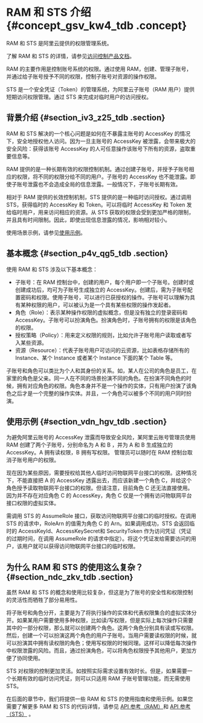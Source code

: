 # RAM 和 STS 介绍 {#concept_gsv_kw4_tdb .concept}

RAM 和 STS 是阿里云提供的权限管理系统。

了解 RAM 和 STS 的详情，请参见[访问控制产品文档](https://www.alibabacloud.com/help/product/28625.htm)。

RAM 的主要作用是控制账号系统的权限。通过使用 RAM，创建、管理子账号，并通过给子账号授予不同的权限，控制子账号对资源的操作权限。

STS 是一个安全凭证（Token）的管理系统，为阿里云子账号（RAM 用户）提供短期访问权限管理。通过 STS 来完成对临时用户的访问授权。

## 背景介绍 {#section_iv3_z25_tdb .section}

RAM 和 STS 解决的一个核心问题是如何在不暴露主账号的 AccessKey 的情况下，安全地授权他人访问。因为一旦主账号的 AccessKey 被泄露，会带来极大的安全风险：获得该账号 AccessKey 的人可任意操作该账号下所有的资源，盗取重要信息等。

RAM 提供的是一种长期有效的权限控制机制。通过创建子账号，并授予子账号相应的权限，将不同的权限分给不同的用户。子账号的 AccessKey 也不能泄露。即使子账号泄露也不会造成全局的信息泄露。一般情况下，子账号长期有效。

相对于 RAM 提供的长效控制机制，STS 提供的是一种临时访问授权。通过调用 STS，获得临时的 AccessKey 和 Token。可以将临时 AccessKey 和 Token 发给临时用户，用来访问相应的资源。从 STS 获取的权限会受到更加严格的限制，并且具有时间限制。因此，即使出现信息泄露的情况，影响相对较小。

使用场景示例，请参见[使用示例](#section_vdn_hgv_tdb)。

## 基本概念 {#section_p4v_qg5_tdb .section}

使用 RAM 和 STS 涉及以下基本概念：

-   子账号：在 RAM 控制台中，创建的用户，每个用户即一个子账号。创建时或创建成功后，均可为子账号生成独立的 AccessKey。创建后，需为子账号配置密码和权限。使用子账号，可以进行已获授权的操作。子账号可以理解为具有某种权限的用户，可以被认为是一个具有某些权限的操作发起者。
-   角色（Role）：表示某种操作权限的虚拟概念，但是没有独立的登录密码和 AccessKey。子账号可以扮演角色。扮演角色时，子账号拥有的权限是该角色的权限。
-   授权策略（Policy）：用来定义权限的规则，比如允许子账号用户读取或者写入某些资源。
-   资源（Resource）：代表子账号用户可访问的云资源，比如表格存储所有的 Instance、某个 Instance 或者某个 Instance 下面的某个 Table 等。

子账号和角色可以类比为个人和其身份的关系。如，某人在公司的角色是员工，在家里的角色是父亲。同一人在不同的场景扮演不同的角色。在扮演不同角色的时候，拥有对应角色的权限。角色本身并不是一个操作的实体，只有用户扮演了该角色之后才是一个完整的操作实体。并且，一个角色可以被多个不同的用户同时扮演。

## 使用示例 {#section_vdn_hgv_tdb .section}

为避免阿里云账号的 AccessKey 泄露而导致安全风险，某阿里云账号管理员使用 RAM 创建了两个子账号，分别命名为 A 和 B ，并为 A 和 B 生成独立的 AccessKey。A 拥有读权限，B 拥有写权限。 管理员可以随时在 RAM 控制台取消子账号用户的权限。

现在因为某些原因，需要授权给其他人临时访问物联网平台接口的权限。这种情况下，不能直接把 A 的 AccessKey 透露出去，而应该新建一个角色 C，并给这个角色授予读取物联网平台接口的权限。但请注意，目前角色 C 还无法直接使用。因为并不存在对应角色 C 的 AccessKey，角色 C 仅是一个拥有访问物联网平台接口权限的虚拟实体。

需调用 STS 的 AssumeRole 接口，获取访问物联网平台接口的临时授权。在调用 STS 的请求中，RoleArn 的值需为角色 C 的 Arn。如果调用成功，STS 会返回临时的 AccessKeyId、AccessKeySecret和 SecurityToken 作为访问凭证（凭证的过期时间，在调用 AssumeRole 的请求中指定）。将这个凭证发给需要访问的用户，该用户就可以获得访问物联网平台接口的临时权限。

## 为什么 RAM 和 STS 的使用这么复杂？ {#section_ndc_zkv_tdb .section}

虽然 RAM 和 STS 的概念和使用比较复杂，但这是为了账号的安全性和权限控制的灵活性而牺牲了部分易用性。

将子账号和角色分开，主要是为了将执行操作的实体和代表权限集合的虚拟实体分开。如果某用户需要使用多种权限，比如读/写权限，但是实际上每次操作只需要其中的一部分权限，那么就可以创建两个角色。这两个角色分别具有读或写权限。然后，创建一个可以扮演这两个角色的用户子账号。当用户需要读权限的时候，就可以扮演其中拥有读权限的角色；使用写权限的时候同理。这样可以降低每次操作中权限泄露的风险。而且，通过扮演角色，可以将角色权限授予其他用户，更加方便了协同使用。

STS 对权限的控制更加灵活。如按照实际需求设置有效时长。但是，如果需要一个长期有效的临时访问凭证，则可以只适用 RAM 子账号管理功能，而无需使用 STS。

在后面的章节中，我们将提供一些 RAM 和 STS 的使用指南和使用示例。如果您需要了解更多 RAM 和 STS 的代码详情，请参见 [API 参考（RAM）](https://www.alibabacloud.com/help/zh/doc-detail/28672.htm)和 [API 参考（STS）](https://www.alibabacloud.com/help/zh/doc-detail/28756.htm) 。

